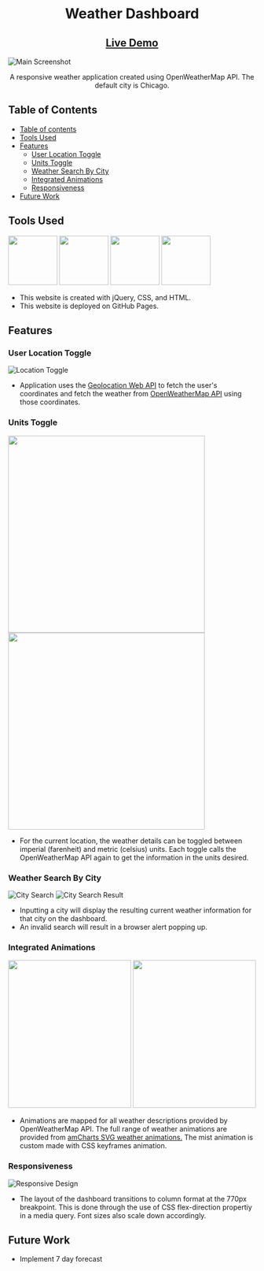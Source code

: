 <h1 align="center">Weather Dashboard</h1>
<h2 align="center"><a  href="https://chloe-trn.github.io/weather-dashboard/"  target="_blank">Live Demo</a></h2>

![Main Screenshot](./read-me-imgs/screenshot.png)

<p align="center"> A responsive weather application created using OpenWeatherMap API. The default city is Chicago. </p>

## Table of Contents

- [Table of contents](#table-of-contents)
- [Tools Used](#tools-used)
- [Features](#features)
  - [User Location Toggle](#user-location-toggle)
  - [Units Toggle](#units-toggle)
  - [Weather Search By City](#weather-search-by-city)
  - [Integrated Animations](#integrated-animations)
  - [Responsiveness](#responsiveness)
- [Future Work](#future-work)

## Tools Used
<p>
<img src="/read-me-imgs/jquery-logo.png" width="100" /> 
<img src="/read-me-imgs/css-logo.png" width="100" />
<img src="/read-me-imgs/html5-logo.png" width="100" />
<img src="/read-me-imgs/github-logo.png" width="100" />
</p>

* This website is created with jQuery, CSS, and HTML. 
* This website is deployed on GitHub Pages.

## Features 
### User Location Toggle 
![Location Toggle](./read-me-imgs/location.png)
* Application uses the <a href="https://developer.mozilla.org/en-US/docs/Web/API/Geolocation_API" target="_blank">Geolocation Web API</a> to fetch the user's coordinates and fetch the weather from <a href="https://openweathermap.org/" target="_blank">OpenWeatherMap API</a> using those coordinates. 
### Units Toggle
<p>
<img src="/read-me-imgs/imperial.png" width="400" /> 
<img src="/read-me-imgs/metric.png" width="400" />
</p>

* For the current location, the weather details can be toggled between imperial (farenheit) and metric (celsius) units. Each toggle calls the OpenWeatherMap API again to get the information in the units desired. 
### Weather Search By City 
![City Search](./read-me-imgs/search.png)
![City Search Result](./read-me-imgs/location-search.png)
* Inputting a city will display the resulting current weather information for that city on the dashboard.
* An invalid search will result in a browser alert popping up. 

### Integrated Animations
<p>
<img src="/read-me-imgs/description1.png" width="250" height="300" /> 
<img src="/read-me-imgs/description2.png" width="250" height="300" />
</p>

* Animations are mapped for all weather descriptions provided by OpenWeatherMap API. The full range of weather animations are provided from <a href="https://www.amcharts.com/free-animated-svg-weather-icons/" target="_blank">amCharts SVG weather animations.</a> The mist animation is custom made with CSS keyframes animation. 

### Responsiveness
![Responsive Design](./read-me-imgs/mobile.png)
* The layout of the dashboard transitions to column format at the 770px breakpoint. This is done through the use of CSS flex-direction propertiy in a media query. Font sizes also scale down accordingly. 

## Future Work 
* Implement 7 day forecast 


